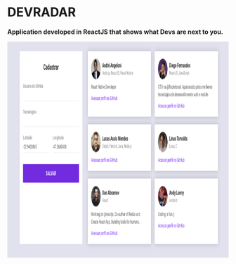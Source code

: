 # DEVRADAR

<b>Application developed in ReactJS that shows what Devs are next to you.</b>

<p align="center">
<img src="src/assets/main.png" height="491" width="1000" alt="Main"/>
</p>